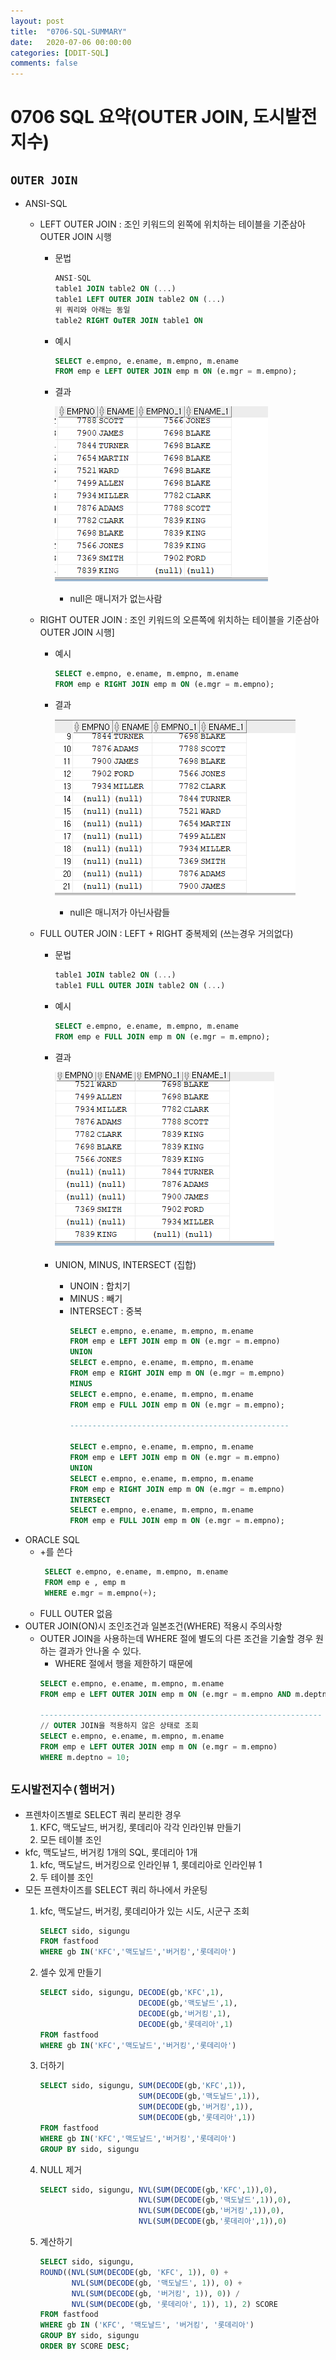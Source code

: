 ```yaml
---
layout: post
title:  "0706-SQL-SUMMARY"
date:   2020-07-06 00:00:00
categories: [DDIT-SQL]
comments: false
---
```


# 0706 SQL 요약(OUTER JOIN, 도시발전지수)

## `OUTER JOIN`
- ANSI-SQL
    - LEFT OUTER JOIN : 조인 키워드의 왼쪽에 위치하는 테이블을 기준삼아 OUTER JOIN 시행
        - 문법
            ```sql
            ANSI-SQL 
            table1 JOIN table2 ON (...)
            table1 LEFT OUTER JOIN table2 ON (...)
            위 쿼리와 아래는 동일
            table2 RIGHT OuTER JOIN table1 ON
            ```
        - 예시
            ```sql
            SELECT e.empno, e.ename, m.empno, m.ename
            FROM emp e LEFT OUTER JOIN emp m ON (e.mgr = m.empno);      
            ```
        - 결과
        
            ![결과](/img/0706/0706-1.PNG) 
            - null은 매니저가 없는사람  
    - RIGHT OUTER JOIN : 조인 키워드의 오른쪽에 위치하는 테이블을 기준삼아 OUTER JOIN 시행]
        - 예시
            ```sql
            SELECT e.empno, e.ename, m.empno, m.ename
            FROM emp e RIGHT JOIN emp m ON (e.mgr = m.empno);
            ```
        - 결과
        
            ![결과](/img/0706/0706-2.PNG) 
            - null은 매니저가 아닌사람들
                
    - FULL OUTER JOIN : LEFT + RIGHT 중복제외 (쓰는경우 거의없다)
        - 문법
            ```sql
            table1 JOIN table2 ON (...)
            table1 FULL OUTER JOIN table2 ON (...)
            ```
        - 예시
            ```sql
            SELECT e.empno, e.ename, m.empno, m.ename
            FROM emp e FULL JOIN emp m ON (e.mgr = m.empno);
            ```
        - 결과

            ![결과](/img/0706/0706-3.PNG)
                           
        - UNION, MINUS, INTERSECT (집합)
            - UNOIN : 합치기
            - MINUS : 빼기 
            - INTERSECT : 중복
                ```sql
                SELECT e.empno, e.ename, m.empno, m.ename
                FROM emp e LEFT JOIN emp m ON (e.mgr = m.empno)
                UNION
                SELECT e.empno, e.ename, m.empno, m.ename
                FROM emp e RIGHT JOIN emp m ON (e.mgr = m.empno)
                MINUS
                SELECT e.empno, e.ename, m.empno, m.ename
                FROM emp e FULL JOIN emp m ON (e.mgr = m.empno);
              
                -------------------------------------------------
              
                SELECT e.empno, e.ename, m.empno, m.ename
                FROM emp e LEFT JOIN emp m ON (e.mgr = m.empno)
                UNION
                SELECT e.empno, e.ename, m.empno, m.ename
                FROM emp e RIGHT JOIN emp m ON (e.mgr = m.empno)
                INTERSECT
                SELECT e.empno, e.ename, m.empno, m.ename
                FROM emp e FULL JOIN emp m ON (e.mgr = m.empno);
                ```
- ORACLE SQL
    - +를 쓴다
       ```sql
        SELECT e.empno, e.ename, m.empno, m.ename
        FROM emp e , emp m
        WHERE e.mgr = m.empno(+);
       ```
    - FULL OUTER 없음
- OUTER JOIN(ON)시 조인조건과 일본조건(WHERE) 적용시 주의사항
    - OUTER JOIN을 사용하는데 WHERE 절에 별도의 다른 조건을 기술할 경우 원하는 결과가 안나올 수 있다.
        - WHERE 절에서 행을 제한하기 때문에
        ```sql
        SELECT e.empno, e.ename, m.empno, m.ename
        FROM emp e LEFT OUTER JOIN emp m ON (e.mgr = m.empno AND m.deptno = 10);
        
        ---------------------------------------------------------------
        // OUTER JOIN을 적용하지 않은 상태로 조회
        SELECT e.empno, e.ename, m.empno, m.ename
        FROM emp e LEFT OUTER JOIN emp m ON (e.mgr = m.empno)
        WHERE m.deptno = 10;
        ```
## `도시발전지수(햄버거)`
- 프렌차이즈별로 SELECT 쿼리 분리한 경우
    1. KFC, 맥도날드, 버거킹, 롯데리아 각각 인라인뷰 만들기
    2. 모든 테이블 조인
- kfc, 맥도날드, 버거킹 1개의 SQL, 롯데리아 1개
    1. kfc, 맥도날드, 버거킹으로 인라인뷰 1, 롯데리아로 인라인뷰 1 
    2. 두 테이블 조인
- 모든 프렌차이즈를 SELECT 쿼리 하나에서 카운팅
    1. kfc, 맥도날드, 버거킹, 롯데리아가 있는 시도, 시군구 조회
        ```sql
        SELECT sido, sigungu
        FROM fastfood
        WHERE gb IN('KFC','맥도날드','버거킹','롯데리아')
        ```
    2. 셀수 있게 만들기
        ```sql
        SELECT sido, sigungu, DECODE(gb,'KFC',1),
                              DECODE(gb,'맥도날드',1),
                              DECODE(gb,'버거킹',1),
                              DECODE(gb,'롯데리아',1)
        FROM fastfood
        WHERE gb IN('KFC','맥도날드','버거킹','롯데리아')
        ```    
       
    3. 더하기
        ```sql
        SELECT sido, sigungu, SUM(DECODE(gb,'KFC',1)),
                              SUM(DECODE(gb,'맥도날드',1)),
                              SUM(DECODE(gb,'버거킹',1)),
                              SUM(DECODE(gb,'롯데리아',1))
        FROM fastfood
        WHERE gb IN('KFC','맥도날드','버거킹','롯데리아')
        GROUP BY sido, sigungu
        ```
    4. NULL 제거
        ```sql
        SELECT sido, sigungu, NVL(SUM(DECODE(gb,'KFC',1)),0),
                              NVL(SUM(DECODE(gb,'맥도날드',1)),0),
                              NVL(SUM(DECODE(gb,'버거킹',1)),0),
                              NVL(SUM(DECODE(gb,'롯데리아',1)),0)
        ```
    5. 계산하기
        ```sql
        SELECT sido, sigungu, 
        ROUND((NVL(SUM(DECODE(gb, 'KFC', 1)), 0) + 
               NVL(SUM(DECODE(gb, '맥도날드', 1)), 0) +
               NVL(SUM(DECODE(gb, '버거킹', 1)), 0)) /
               NVL(SUM(DECODE(gb, '롯데리아', 1)), 1), 2) SCORE
        FROM fastfood   
        WHERE gb IN ('KFC', '맥도날드', '버거킹', '롯데리아')
        GROUP BY sido, sigungu
        ORDER BY SCORE DESC;
        ```


